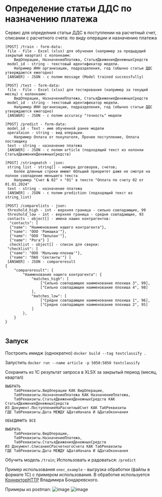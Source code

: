 # Определение статьи ДДС по назначению платежа

Сервис для определния статьи ДДС в поступлении на расчетный счет, списании с расчетного счета: по виду операции и назначению платежа

```
[POST] /train - form-data:
 file - File - Excel (xlsx) для обучения (например за предыдущий закрытый квартал) с колонкаим:
    ВидОперации, НазначениеПлатежа, СтатьяДвиженияДенежныхСредств
 model_id - string - текстовый идентификатор модели.
    Например ИНН организации, подразделения, год (обычно статьи ДДС утверждаются ежегодно)
 [ANSWER] - JSON - с полем message (Model trained successfully)

[POST] /test - form-data:
 file - File - Excel (xlsx) для тестирования (например за текущий месяц) с колонкаим:
    ВидОперации, НазначениеПлатежа, СтатьяДвиженияДенежныхСредств
 model_id - string - текстовый идентификатор модели.
    Например ИНН организации, подразделения, год (обычно статьи ДДС утверждаются ежегодно)
 [ANSWER] - JSON - с полем accuracy "точность" модели

[POST] /predict - form-data:
 model_id - Text - имя обученной ранее модели
 operataion - string - вид операции.
    Например Оплата от покупателя, Прочее поступление, Оплата поставщику
 text - string - назначение платежа
 [ANSWER] - JSON - с полем article (подходящий текст из колонки СтатьяДвиженияДенежныхСредств)

[POST] /stringmatch - json:
 string_list - string[] - номера договоров, счетов;
    более длинные строки имеют бОльший приоритет даже не смотря на полное совпадение меньшего текста
	Например "Счет № 02" > "01" в тексте "Оплата по счету 02 от 01.01.2024"
 text - string - назначение платежа
 [ANSWER] - JSON - с полем prediction (подходящий текст из string_list)

[POST] /comparelists - json:
 threshold_high - int - верхняя граница - сильно совпадающие, 99
 threshold_low - int - верхняя граница - средне совпадающие, 93
 contacts - object[] - имена наших контрагентов:
  "contacts": [
  {"name": "Наименование нашего контрагента"},
  {"name": "ООО 'Ромашка'"},
  {"name": "ООО 'Тюльпан'"},
  {"name": "Рога"} ]
  checklist - object[] - список для сверки:
 "checklist": [
  {"name": "ООО 'Мальчиш-плохиш'"},
  {"name": "ПАО 'Сектанты'"} ]
 [ANSWER] - JSON - compareresult
{
    "compareresult": {
        "Наименование нашего контрагента": {
            "matches_high": [
                ["Сильно совпадающее наименование плохиша 3", 99],
				["Сильно совпадающее наименование плохиша 4", 98]
            ],
            "matches_low": [
				["Средне совпадающее наименование плохиша 1", 96],
				["Средне совпадающее наименование плохиша 2", 95]
			]
        },
	}
}


```

## Запуск
Построить имидж (однократно)
`docker build --tag textclassify .`

Запустить
`docker run --name article -p 5050:5050 textclassify`

Сохранить из 1С результат запроса в XLSX за закрытый период (месяц, квартал)
```
ВЫБРАТЬ
	ТабРеквизиты.ВидОперации КАК ВидОперации,
	ТабРеквизиты.НазначениеПлатежа КАК НазначениеПлатежа,
	ТабРеквизиты.СтатьяДвиженияДенежныхСредств КАК СтатьяДвиженияДенежныхСредств
ИЗ Документ.ПоступлениеНаРасчетныйСчет КАК ТабРеквизиты
ГДЕ ТабРеквизиты.Дата МЕЖДУ &ДатаНачала И &ДатаОкончания

ОБЪЕДИНИТЬ ВСЕ

ВЫБРАТЬ
	ТабРеквизиты.ВидОперации,
	ТабРеквизиты.НазначениеПлатежа,
	ТабРеквизиты.СтатьяДвиженияДенежныхСредств
ИЗ Документ.СписаниеСРасчетногоСчета КАК ТабРеквизиты
ГДЕ ТабРеквизиты.Дата МЕЖДУ &ДатаНачала И &ДатаОкончания
```

Обучить модель `/train`; Использовать и радоваться: `/predict`

Пример использования `onec_example` - выгрузка обработки (файлы в формате 1С) с примером использования.
В обработке используется [КоннекторHTTP](https://github.com/vbondarevsky/Connector) Владимира Бондаревского.

Примеры из postman:
![image](https://github.com/ilya2184/TextClassify/assets/14931660/8a93ec21-f530-43df-aa5b-7fa0faf20768)
![image](https://github.com/ilya2184/TextClassify/assets/14931660/180340a6-035f-4896-b7e8-fc84ad98605e)

